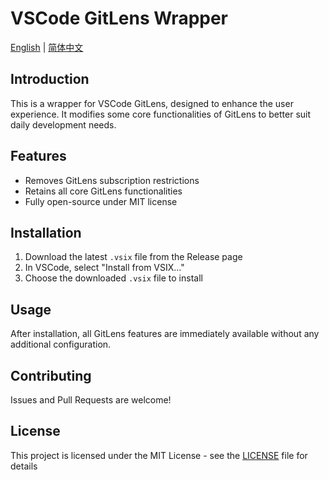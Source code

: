# VSCode GitLens Wrapper

[English](README.md) | [简体中文](README.cn.md)

## Introduction

This is a wrapper for VSCode GitLens, designed to enhance the user experience. It modifies some core functionalities of GitLens to better suit daily development needs.

## Features

- Removes GitLens subscription restrictions
- Retains all core GitLens functionalities
- Fully open-source under MIT license

## Installation

1. Download the latest `.vsix` file from the Release page
2. In VSCode, select "Install from VSIX..."
3. Choose the downloaded `.vsix` file to install

## Usage

After installation, all GitLens features are immediately available without any additional configuration.

## Contributing

Issues and Pull Requests are welcome!

## License

This project is licensed under the MIT License - see the [LICENSE](LICENSE) file for details